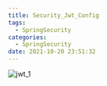 ```yaml
---
title: Security_Jwt_Config
tags:
  - SpringSecurity
categories:
  - SpringSecurity
date: 2021-10-20 23:51:32
---
```



![jwt_1](/review_img/jwt/1.PNG)






